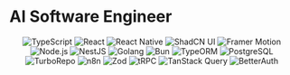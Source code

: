 # AI Software Engineer
<p align="center">
  <img src="https://img.shields.io/badge/TypeScript-3178C6?style=flat-square&logo=typescript&logoColor=white" alt="TypeScript" />
  <img src="https://img.shields.io/badge/React-20232A?style=flat-square&logo=react&logoColor=61DAFB" alt="React" />
  <img src="https://img.shields.io/badge/React_Native-61DAFB?style=flat-square&logo=react&logoColor=black" alt="React Native" />
  <img src="https://img.shields.io/badge/ShadCN_UI-1E293B?style=flat-square&logo=shadcnui&logoColor=white" alt="ShadCN UI" />
  <img src="https://img.shields.io/badge/Framer_Motion-0055FF?style=flat-square&logo=framer&logoColor=white" alt="Framer Motion" />
  <img src="https://img.shields.io/badge/Node.js-339933?style=flat-square&logo=node.js&logoColor=white" alt="Node.js" />
  <img src="https://img.shields.io/badge/NestJS-E0234E?style=flat-square&logo=nestjs&logoColor=white" alt="NestJS" />
  <img src="https://img.shields.io/badge/Golang-00ADD8?style=flat-square&logo=go&logoColor=white" alt="Golang" />
  <img src="https://img.shields.io/badge/Bun-000000?style=flat-square&logo=bun&logoColor=white" alt="Bun" />
  <img src="https://img.shields.io/badge/TypeORM-CB3837?style=flat-square&logo=typeorm&logoColor=white" alt="TypeORM" />
  <img src="https://img.shields.io/badge/PostgreSQL-4169E1?style=flat-square&logo=postgresql&logoColor=white" alt="PostgreSQL" />
  <img src="https://img.shields.io/badge/TurboRepo-000000?style=flat-square&logo=turborepo&logoColor=white" alt="TurboRepo" />
  <img src="https://img.shields.io/badge/n8n-FF6B6B?style=flat-square&logo=n8n&logoColor=white" alt="n8n" />
  <img src="https://img.shields.io/badge/Zod-3B82F6?style=flat-square&logo=zod&logoColor=white" alt="Zod" />
  <img src="https://img.shields.io/badge/tRPC-2C3E50?style=flat-square&logo=trpc&logoColor=white" alt="tRPC" />
  <img src="https://img.shields.io/badge/TanStack_Query-EF4444?style=flat-square&logo=reactquery&logoColor=white" alt="TanStack Query" />
  <img src="https://img.shields.io/badge/BetterAuth-0F172A?style=flat-square&logo=auth0&logoColor=white" alt="BetterAuth" />
</p>
